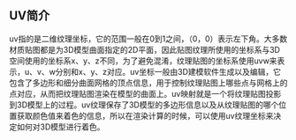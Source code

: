 ## UV简介

  uv指的是二维纹理坐标，它的范围一般在0到1之间，（0，0）表示左下角。大多数材质贴图都是为3D模型曲面指定的2D平面，因此贴图纹理所使用的坐标系与3D空间使用的坐标系x、y、z不同，为了避免混淆，纹理贴图的坐标系使用uvw来表示，u、v、w分别和x、y、z对应。uv坐标一般由3D建模软件生成以及编辑，它包含了多边形和细分曲面网格的顶点信息，用于控制纹理贴图上哪些点与网格上的点对应，从而把纹理贴图渲染在模型的曲面上。uv映射就是一个将纹理贴图投影到3D模型上的过程。uv纹理保存了3D模型的多边形信息以及从纹理贴图的哪个位置获取颜色值来着色的信息，所以在渲染计算的时候，可以使用uv纹理坐标来决定如何对3D模型进行着色。
